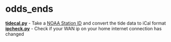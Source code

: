 # odds_ends

**[tidecal.py](tidecal.py)** - Take a [NOAA Station ID](https://tidesandcurrents.noaa.gov/map/index.html) and convert the tide data to iCal format  
**[ipcheck.py](ipcheck.py)** - Check if your WAN ip on your home internet connection has changed
